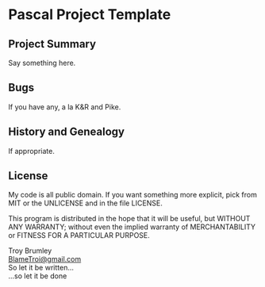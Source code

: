 # Pascal Project Template

## Project Summary

Say something here.

## Bugs

If you have any, a la K&R and Pike.

## History and Genealogy

If appropriate.

## License

My code is all public domain. If you want something more explicit, pick from MIT or the UNLICENSE and in the file LICENSE.

This program is distributed in the hope that it will be useful, but WITHOUT ANY WARRANTY; without even the implied warranty of MERCHANTABILITY or FITNESS FOR A PARTICULAR PURPOSE.

Troy Brumley\
BlameTroi@gmail.com\
So let it be written...\
...so let it be done
